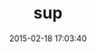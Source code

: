 ---
layout: post
title:  "sup"
repo:   "sup-heliotrope/sup"
date:   2015-02-18 17:03:40
gemurl: http://supmua.org
---